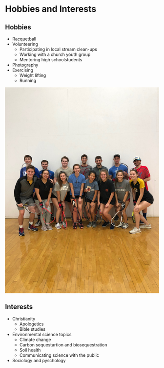 # Hobbies and Interests

## Hobbies
* Racquetball
* Volunteering
  * Participating in local stream clean-ups
  * Working with a church youth group
  * Mentoring high schoolstudents
* Photography
* Exercising
  * Weight lifting
  * Running

![MU Club Racquetball Team](2C887258-DDB0-400A-911B-206BF5937180.jpeg "2019 MU Club Racquetball Team")

## Interests
* Christianity
  * Apologetics
  * Bible studies
* Environmental science topics
  * Climate change
  * Carbon sequestartion and biosequestration
  * Soil health
  * Communicating science with the public
* Sociology and pyschology 
